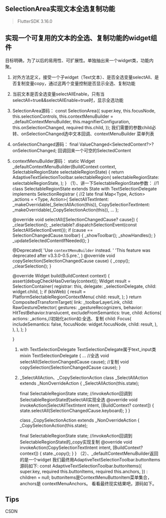 ## SelectionArea实现文本全选复制功能
> FlutterSDK 3.16.0
## 实现一个可复用的文本的全选、复制功能的widget组件
目标明确，为了以后的易用性、可扩展性。单独抽出来一个widget类，功能内聚。
1. 对外方法定义，接受一个子widget（Text文本）、是否全选变量selectAll、是否复制变量copy，通过这两个变量控制是否显示全选、复制功能
2. 当前文本是否全选变量selectAllEnable，只有当selectAll=true&&selectAllEnable=true时，显示全选功能
3. SelectionArea源码：
     const SelectionArea({
     super.key,
     this.focusNode,
     this.selectionControls,
     this.contextMenuBuilder = _defaultContextMenuBuilder,
     this.magnifierConfiguration,
     this.onSelectionChanged,
     required this.child,
     });
   我们需要的参数child必转、onSelectionChanged选中文本回调、contextMenuBuilder 菜单列表
4. onSelectionChanged源码：
   final ValueChanged<SelectedContent?>? onSelectionChanged;
   回调回来一个可空的SelectedContent
5. contextMenuBuilder源码：
   static Widget _defaultContextMenuBuilder(BuildContext context, SelectableRegionState selectableRegionState) {
   return AdaptiveTextSelectionToolbar.selectableRegion(
   selectableRegionState: selectableRegionState,
   );
   }
   （1）、讲一下SelectableRegionState参数：
   //1
   class SelectableRegionState extends State<SelectableRegion> with TextSelectionDelegate implements SelectionRegistrar {
   //2
   late final Map<Type, Action<Intent>> _actions = <Type, Action<Intent>>{
   SelectAllTextIntent: _makeOverridable(_SelectAllAction(this)),
   CopySelectionTextIntent: _makeOverridable(_CopySelectionAction(this)),
   ...
   }; 

   @override
   void selectAll([SelectionChangedCause? cause]) {
   _clearSelection();
   _selectable?.dispatchSelectionEvent(const SelectAllSelectionEvent());
   if (cause == SelectionChangedCause.toolbar) {
   _showToolbar();
   _showHandles();
   }
   _updateSelectedContentIfNeeded();
   }

   @Deprecated(
   'Use `contextMenuBuilder` instead. '
   'This feature was deprecated after v3.3.0-0.5.pre.',
   )
   @override
   void copySelection(SelectionChangedCause cause) {
   _copy();
   _clearSelection();
   }

   @override
   Widget build(BuildContext context) {
   assert(debugCheckHasOverlay(context));
   Widget result = SelectionContainer(
   registrar: this,
   delegate: _selectionDelegate,
   child: widget.child,
   );
   if (kIsWeb) {
   result = PlatformSelectableRegionContextMenu(
   child: result,
   );
   }
   return CompositedTransformTarget(
   link: _toolbarLayerLink,
   child: RawGestureDetector(
   gestures: _gestureRecognizers,
   behavior: HitTestBehavior.translucent,
   excludeFromSemantics: true,
   child: Actions(
   actions: _actions,//初始化action如:全选、复制
   child: Focus(
   includeSemantics: false,
   focusNode: widget.focusNode,
   child: result,
   ),
   ),
   ),
   );
   }

   }
   1. with TextSelectionDelegate
      TextSelectionDelegate属于text_input类
      mixin TextSelectionDelegate {
      ...
      //全选
      void selectAll(SelectionChangedCause cause);
      //复制
      void copySelection(SelectionChangedCause cause);
      }
   2. _SelectAllAction、_CopySelectionAction
      class _SelectAllAction extends _NonOverrideAction<SelectAllTextIntent> {
      _SelectAllAction(this.state);

      final SelectableRegionState state;
      //invokeAction回调到SelectableRegionState的selectAll实现全选
      @override
      void invokeAction(SelectAllTextIntent intent, [BuildContext? context]) {
      state.selectAll(SelectionChangedCause.keyboard);
      }
      }

      class _CopySelectionAction extends _NonOverrideAction<CopySelectionTextIntent> {
      _CopySelectionAction(this.state);

      final SelectableRegionState state;
      //invokeAction回调到SelectableRegionState的_copy实现复制
      @override
      void invokeAction(CopySelectionTextIntent intent, [BuildContext? context]) {
      state._copy();
      }
      }
      （2）、_defaultContextMenuBuilder返回的是一个widget
      我们最终用AdaptiveTextSelectionToolbar.buttonItems源码如下:
      const AdaptiveTextSelectionToolbar.buttonItems({
      super.key,
      required this.buttonItems,
      required this.anchors,
      }) : children = null;
      buttonItems是ContextMenuButtonItem菜单集合，anchors是 contextMenuAnchors。
看看最终现实结果吧，源码如下。
## Tips
CSDN 

